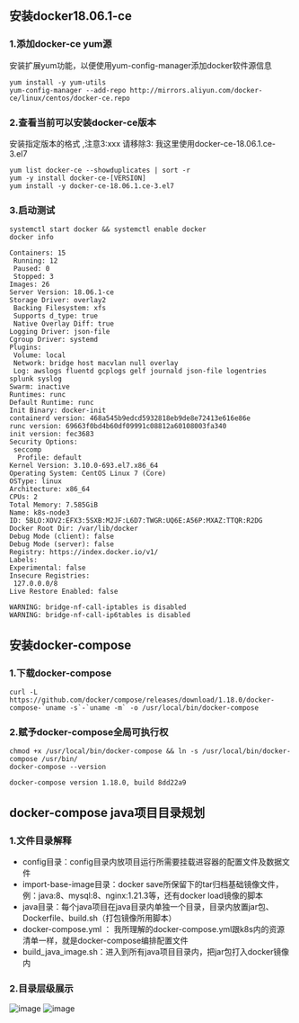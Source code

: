 ## 安装docker18.06.1-ce
### 1.添加docker-ce yum源
安装扩展yum功能，以便使用yum-config-manager添加docker软件源信息
```
yum install -y yum-utils
yum-config-manager --add-repo http://mirrors.aliyun.com/docker-ce/linux/centos/docker-ce.repo
```
### 2.查看当前可以安装docker-ce版本
安装指定版本的格式 ,注意3:xxx 请移除3:    我这里使用docker-ce-18.06.1.ce-3.el7
```
yum list docker-ce --showduplicates | sort -r
yum -y install docker-ce-[VERSION]   
yum install -y docker-ce-18.06.1.ce-3.el7 
```
### 3.启动测试
```
systemctl start docker && systemctl enable docker
docker info

Containers: 15
 Running: 12
 Paused: 0
 Stopped: 3
Images: 26
Server Version: 18.06.1-ce
Storage Driver: overlay2
 Backing Filesystem: xfs
 Supports d_type: true
 Native Overlay Diff: true
Logging Driver: json-file
Cgroup Driver: systemd
Plugins:
 Volume: local
 Network: bridge host macvlan null overlay
 Log: awslogs fluentd gcplogs gelf journald json-file logentries splunk syslog
Swarm: inactive
Runtimes: runc
Default Runtime: runc
Init Binary: docker-init
containerd version: 468a545b9edcd5932818eb9de8e72413e616e86e
runc version: 69663f0bd4b60df09991c08812a60108003fa340
init version: fec3683
Security Options:
 seccomp
  Profile: default
Kernel Version: 3.10.0-693.el7.x86_64
Operating System: CentOS Linux 7 (Core)
OSType: linux
Architecture: x86_64
CPUs: 2
Total Memory: 7.585GiB
Name: k8s-node3
ID: 5BLO:XOV2:EFX3:5SXB:M2JF:L6D7:TWGR:UQ6E:A56P:MXAZ:TTQR:R2DG
Docker Root Dir: /var/lib/docker
Debug Mode (client): false
Debug Mode (server): false
Registry: https://index.docker.io/v1/
Labels:
Experimental: false
Insecure Registries:
 127.0.0.0/8
Live Restore Enabled: false

WARNING: bridge-nf-call-iptables is disabled
WARNING: bridge-nf-call-ip6tables is disabled
```
## 安装docker-compose
### 1.下载docker-compose
```
curl -L https://github.com/docker/compose/releases/download/1.18.0/docker-compose-`uname -s`-`uname -m` -o /usr/local/bin/docker-compose
```
### 2.赋予docker-compose全局可执行权
```
chmod +x /usr/local/bin/docker-compose && ln -s /usr/local/bin/docker-compose /usr/bin/
docker-compose --version

docker-compose version 1.18.0, build 8dd22a9
```
## docker-compose java项目目录规划
### 1.文件目录解释
* config目录：config目录内放项目运行所需要挂载进容器的配置文件及数据文件
* import-base-image目录：docker save所保留下的tar归档基础镜像文件，例：java:8、mysql:8、nginx:1.21.3等，还有docker load镜像的脚本
* java目录：每个java项目在java目录内单独一个目录，目录内放置jar包、Dockerfile、build.sh（打包镜像所用脚本）
* docker-compose.yml ： 我所理解的docker-compose.yml跟k8s内的资源清单一样，就是docker-compose编排配置文件
* build_java_image.sh：进入到所有java项目目录内，把jar包打入docker镜像内
### 2.目录层级展示
![image](https://user-images.githubusercontent.com/63449830/149712209-71e562da-2aba-465a-836b-e6910d7d8030.png)
![image](https://user-images.githubusercontent.com/63449830/149712340-11cb5f19-0f67-46f5-b0b2-45ff1bb0745c.png)


